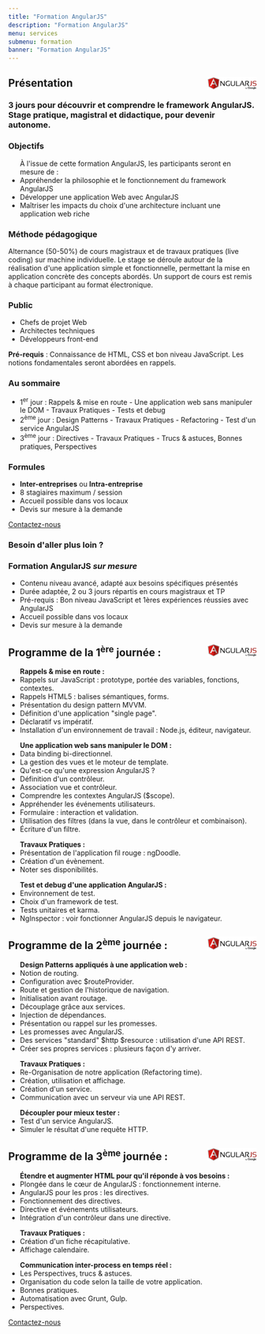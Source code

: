 ```yaml
---
title: "Formation AngularJS"
description: "Formation AngularJS"
menu: services
submenu: formation
banner: "Formation AngularJS"
---
```

<div class="section-title">
	<div class="wrap cf">
		<div class="inner">
			<h2><img src="img/logo-angularjs.svg" alt="AngularJS" style="width:100px;float:right;">Présentation</h2>
		</div>
	</div>
</div>

<section class="section">
	<div class="wrap cf">
		<div class="inner half-cols">
			<h3 class="title-second">3 jours pour découvrir et comprendre le framework AngularJS.<br>Stage pratique, magistral et didactique, pour devenir autonome.</h3>
			<div class="half-col content">
				<h3 class="title-second">Objectifs</h3>
				<ul>À l'issue de cette formation AngularJS, les participants seront en mesure de :
					<li>Appréhender la philosophie et le fonctionnement du framework AngularJS</li>
					<li>Développer une application Web avec AngularJS</li>
					<li>Maîtriser les impacts du choix d'une architecture incluant une application web riche</li>
				</ul>
				<h3 class="title-second">Méthode pédagogique</h3>
				<p>Alternance (50-50%) de cours magistraux et de travaux pratiques (live coding) sur machine individuelle. Le stage se déroule autour de la réalisation d'une application simple et fonctionnelle, permettant la mise en application concrète des concepts abordés. Un support de cours est remis à chaque participant au format électronique.</p>
				<h3 class="title-second">Public</h3>
				<ul>
					<li>Chefs de projet Web</li>
					<li>Architectes techniques</li>
					<li>Développeurs front-end</li>
				</ul>
				<p><strong>Pré-requis</strong> : Connaissance de HTML, CSS et bon niveau JavaScript. Les notions fondamentales seront abordées en rappels.</p>
			</div>
			<div class="half-col content">
				<h3 class="title-second"> Au sommaire</h3>
				<ul>
					<li>1<sup>er</sup> jour : Rappels & mise en route - Une application web sans manipuler le DOM - Travaux Pratiques - Tests et debug</li>
					<li>2<sup>ème</sup> jour : Design Patterns - Travaux Pratiques - Refactoring - Test d'un service AngularJS</li>
					<li>3<sup>ème</sup> jour : Directives - Travaux Pratiques - Trucs & astuces, Bonnes pratiques, Perspectives</li>
					</ul>
				<h3 class="title-second">Formules</h3>
				<ul>
					<li><strong>Inter-entreprises</strong> ou <strong>Intra-entreprise</strong></li>
					<li>8 stagiaires maximum / session</li>
					<li>Accueil possible dans vos locaux</li>
					<li>Devis sur mesure à la demande</li>
				</ul>
				<a href="contact.html" class="btn">Contactez-nous</a>
			</div>
		</div>
		<div class="inner content">
			<div class="custom-made custom-made-angular">
				<h3 class="title-second">Besoin d'aller plus loin ?</h3>
				<h3>Formation AngularJS <em>sur mesure</em></h3>
				<ul>
					<li>Contenu niveau avancé, adapté aux besoins spécifiques présentés</li>
					<li>Durée adaptée, 2 ou 3 jours répartis en cours magistraux et TP</li>
					<li>Pré-requis : Bon niveau JavaScript et 1ères expériences réussies avec AngularJS</li>
					<li>Accueil possible dans vos locaux</li>
					<li>Devis sur mesure à la demande</li>
				</ul>
			</div>
		</div>
	</div>
</section>

<div class="section-title">
	<div class="wrap cf">
		<div class="inner">
			<h2>
				<img src="img/logo-angularjs.svg" alt="AngularJS" style="width:100px;float:right;">
				Programme de la 1<sup>ère</sup> journée :
			</h2>
		</div>
	</div>
</div>

<section class="section">
	<div class="wrap cf">
		<div class="inner half-cols">
			<div class="half-col content">
				<ul><strong>Rappels & mise en route :</strong>
					<li>Rappels sur JavaScript : prototype, portée des variables, fonctions, contextes.</li>
					<li>Rappels HTML5 : balises sémantiques, forms.</li>
					<li>Présentation du design pattern MVVM.</li>
					<li>Définition d'une application "single page".</li>
					<li>Déclaratif vs impératif.</li>
					<li>Installation d'un environnement de travail : Node.js, éditeur, navigateur.</li>
				</ul>
				<ul><strong>Une application web sans manipuler le DOM :</strong>
					<li>Data binding bi-directionnel.</li>
					<li>La gestion des vues et le moteur de template.</li>
					<li>Qu'est-ce qu'une expression AngularJS  ?</li>
					<li>Définition d'un contrôleur.</li>
					<li>Association vue et contrôleur.</li>
					<li>Comprendre les contextes AngularJS ($scope).</li>
					<li>Appréhender les événements utilisateurs.</li>
					<li>Formulaire : interaction et validation.</li>
					<li>Utilisation des filtres (dans la vue, dans le contrôleur et combinaison).</li>
					<li>Écriture d'un filtre.</li>
				</ul>
			</div>
			<div class="half-col content">
				<ul><strong>Travaux Pratiques :</strong>
					<li>Présentation de l'application fil rouge : ngDoodle.</li>
					<li>Création d'un évènement.</li>
					<li>Noter ses disponibilités.</li>
				</ul>
				<ul><strong>Test et debug d'une application AngularJS :</strong>
					<li>Environnement de test.</li>
					<li>Choix d'un framework de test.</li>
					<li>Tests unitaires et karma.</li>
					<li>NgInspector : voir fonctionner AngularJS depuis le navigateur.</li>
				</ul>
			</div>
		</div>
	</div>
</section>

<div class="section-title">
	<div class="wrap cf">
		<div class="inner">
			<h2>
				<img src="img/logo-angularjs.svg" alt="AngulaJS" style="width:100px;float:right;">
				Programme de la 2<sup>ème</sup> journée :
			</h2>
		</div>
	</div>
</div>
<section class="section">
	<div class="wrap cf">
		<div class="inner half-cols">
			<div class="half-col content">
				<ul><strong>Design Patterns appliqués à une application web :</strong>
					<li>Notion de routing.</li>
					<li>Configuration avec $routeProvider.</li>
					<li>Route et gestion de l'historique de navigation.</li>
					<li>Initialisation avant routage.</li>
					<li>Découplage grâce aux services.</li>
					<li>Injection de dépendances.</li>
					<li>Présentation ou rappel sur les promesses.</li>
					<li>Les promesses avec AngularJS.</li>
					<li>Des services "standard" $http $resource : utilisation d'une API REST.</li>
					<li>Créer ses propres services : plusieurs façon d'y arriver.</li>
				</ul>
			</div>
			<div class="half-col content">
				<ul><strong>Travaux Pratiques :</strong>
					<li>Re-Organisation de notre application (Refactoring time).</li>
					<li>Création, utilisation et affichage.</li>
					<li>Création d'un service.</li>
					<li>Communication avec un serveur via une API REST.</li>
				</ul>
				<ul><strong>Découpler pour mieux tester :</strong>
					<li>Test d'un service AngularJS.</li>
					<li>Simuler le résultat d'une requête HTTP.</li>
				</ul>
			</div>
		</div>
	</div>
</section>

<div class="section-title">
	<div class="wrap cf">
		<div class="inner">
			<h2>
				<img src="img/logo-angularjs.svg" alt="AngularJS" style="width:100px;float:right;">
				Programme de la 3<sup>ème</sup> journée :
			</h2>
		</div>
	</div>
</div>

<section class="section">
	<div class="wrap cf">
		<div class="inner half-cols">
			<div class="half-col content">
				<ul><strong>Étendre et augmenter HTML pour qu'il réponde à vos besoins :</strong>
					<li>Plongée dans le cœur de AngularJS : fonctionnement interne.</li>
					<li>AngularJS pour les pros : les directives.</li>
					<li>Fonctionnement des directives.</li>
					<li>Directive et événements utilisateurs.</li>
					<li>Intégration d'un contrôleur dans une directive.</li>
				</ul>
				<ul><strong>Travaux Pratiques :</strong>
					<li>Création d'un fiche récapitulative.</li>
					<li>Affichage calendaire.</li>
				</ul>
			</div>
			<div class="half-col content">
				<ul><strong>Communication inter-process en temps réel :</strong>
					<li>Les Perspectives, trucs & astuces.</li>
					<li>Organisation du code selon la taille de votre application.</li>
					<li>Bonnes pratiques.</li>
					<li>Automatisation avec Grunt, Gulp.</li>
					<li>Perspectives.</li>
				</ul>
				<a href="contact.html" class="btn">Contactez-nous</a>
			</div>
		</div>
	</div>
</section>
